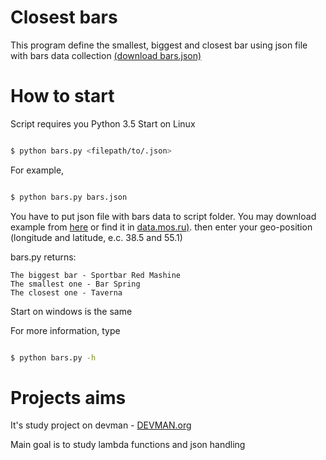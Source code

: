 # Closest bars

This program define the smallest, biggest and closest bar using json file with bars data collection [(download bars.json)](https://devman.org/media/filer_public/95/74/957441dc-78df-4c99-83b2-e93dfd13c2fa/bars.json)

# How to start

Script requires you Python 3.5
Start on Linux

```bash

$ python bars.py <filepath/to/.json>
```
For example, 
```bash

$ python bars.py bars.json
```
You have to put json file with bars data to script folder. You may download example from [here](https://devman.org/media/filer_public/95/74/957441dc-78df-4c99-83b2-e93dfd13c2fa/bars.json) or find it in [data.mos.ru)](https://data.mos.ru/).
then enter your geo-position (longitude and latitude, e.c. 38.5 and 55.1)

bars.py returns:
```
The biggest bar - Sportbar Red Mashine
The smallest one - Bar Spring
The closest one - Taverna

```

Start on windows is the same

For more information, type
```bash

$ python bars.py -h
```

# Projects aims

It's study project on devman - [DEVMAN.org](https://devman.org)

Main goal is to study lambda functions and json handling 
